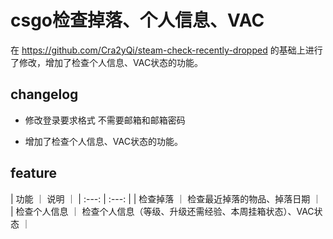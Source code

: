 #  csgo检查掉落、个人信息、VAC

在
https://github.com/Cra2yQi/steam-check-recently-dropped
的基础上进行了修改，增加了检查个人信息、VAC状态的功能。

## changelog 

- 修改登录要求格式 不需要邮箱和邮箱密码

- 增加了检查个人信息、VAC状态的功能。

## feature

| 功能 ｜ 说明 ｜
| :---: | :---: |
| 检查掉落 ｜ 检查最近掉落的物品、掉落日期 ｜
| 检查个人信息 ｜ 检查个人信息（等级、升级还需经验、本周挂箱状态）、VAC状态 ｜